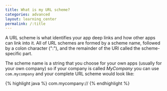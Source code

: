 ```yaml
---
title: What is my URL scheme?
categories: advanced
layout: learning_center
permalink: /:title
---
```


A URL scheme is what identifies your app deep links and how other apps can link into it. All of URL
schemes are formed by a scheme name, followed by a colon character (":"), and the remainder of the
URI called the scheme-specific part.

The scheme name is a string that you choose for your own apps
(usually for your own company) so if your company is called *MyCompany* you can use `com.mycompany`
and your complete URL scheme would look like:

{% highlight java %}
com.mycompany://
{% endhighlight %}


